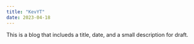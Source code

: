```yaml
---
title: "KevYT"
date: 2023-04-18
---
```


This is a blog that inclueds a title, date, and a small description for draft. 
